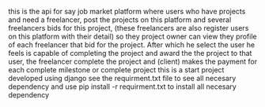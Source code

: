this is the api for say job market platform
where users who have projects and need a freelancer,
post the projects on this platform and several 
freelancers bids for this project, (these freelancers 
are also register users on this platform with their detail)
so they project owner can view they profile of each freelancer that bid for the 
project. After which he select the user he feels is capable of completing the project
and award the the project to that user, the freelancer complete the project and 
(client) makes the payment for each complete milestone or complete project
this is a start project developed using django
see the requirment.txt file to see all necesary dependency and use
pip install -r requirment.txt to install all necesary dependency 

